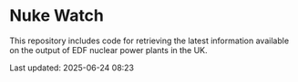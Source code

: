 # Nuke Watch

This repository includes code for retrieving the latest information available on the output of EDF nuclear power plants in the UK.

Last updated: 2025-06-24 08:23